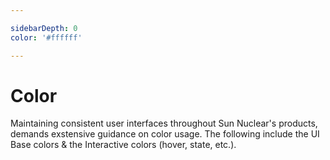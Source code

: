 ```yaml
---

sidebarDepth: 0
color: '#ffffff'

---
```


# Color <Badge text="in-progress" type="warning" vertical="middle" /> <Badge text="r3.1.0" type="info" vertical="middle" />

Maintaining consistent user interfaces throughout Sun Nuclear's products, demands exstensive guidance on color usage. 
The following include the UI Base colors & the Interactive colors (hover, state, etc.).

<color />


